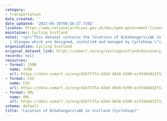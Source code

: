 ```yaml
---
category:
- Transportation
date_created: ''
date_updated: '2022-05-19T08:56:37.739Z'
license: https://www.nationalarchives.gov.uk/doc/open-government-licence/version/3/
maintainer: Cycling Scotland
notes: "<p>\"This dataset contains the locations of Bikehangars\xAE in Edinburgh and\
  \ Glasgow which are designed, installed and managed by Cyclehoop.\"</p>"
organization: Cycling Scotland
original_dataset_link: https://usmart.io/org/cyclingscotland/discovery/discovery-view-detail/0b997397-27d1-4014-9698-a291a0abb003
records: null
resources:
- format: JSON
  name: JSON
  url: https://data.usmart.io/org/d1b773fa-d2bd-4830-b399-ecfd18e832f3/resource?resourceGUID=d6e52799-7a05-45fe-85b1-bf46bf5cec81
- format: CSV
  name: CSV
  url: https://data.usmart.io/org/d1b773fa-d2bd-4830-b399-ecfd18e832f3/resource?resourceGUID=6acaa210-5ddc-4b63-a846-175708a42254
- format: XML
  name: XML
  url: https://data.usmart.io/org/d1b773fa-d2bd-4830-b399-ecfd18e832f3/resource?resourceGUID=b3e5300b-896b-458c-a328-522d664b8d30
schema: default
title: "Location of Bikehangars\xAE in Scotland (Cyclehoop)"
---
```

